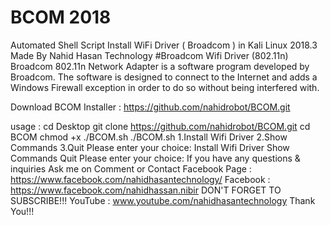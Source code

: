 # BCOM 2018


Automated Shell Script Install WiFi Driver ( Broadcom ) in Kali Linux 2018.3 Made By Nahid Hasan Technology #Broadcom Wifi Driver (802.11n) Broadcom 802.11n Network Adapter is a software program developed by Broadcom. The software is designed to connect to the Internet and adds a Windows Firewall exception in order to do so without being interfered with.

Download BCOM Installer : https://github.com/nahidrobot/BCOM.git

usage : cd Desktop git clone https://github.com/nahidrobot/BCOM.git 
cd BCOM chmod +x ./BCOM.sh 
./BCOM.sh
1.Install Wifi Driver
2.Show Commands
3.Quit Please enter your choice:
Install Wifi Driver Show Commands Quit Please enter your choice: If you have any questions & inquiries Ask me on Comment or Contact Facebook Page : https://www.facebook.com/nahidhasantechnology/ 
Facebook : https://www.facebook.com/nahidhassan.nibir 
DON'T FORGET TO SUBSCRIBE!!! YouTube : www.youtube.com/nahidhasantechnology 
Thank You!!!
